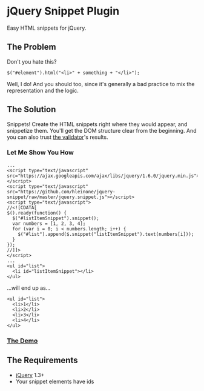 # jQuery Snippet Plugin
Easy HTML snippets for jQuery.

## The Problem
Don't you hate this?

    $("#element").html("<li>" + something + "</li>");

Well, I do! And you should too, since it's generally a bad practice to mix the representation and the logic.

## The Solution
Snippets! Create the HTML snippets right where they would appear, and snippetize them. You'll get the DOM structure clear from the beginning. And you can also trust [the validator](http://validator.w3.org/)'s results.
### Let Me Show You How

    ...
    <script type="text/javascript" src="https://ajax.googleapis.com/ajax/libs/jquery/1.6.0/jquery.min.js"></script>
    <script type="text/javascript" src="https://github.com/hleinone/jquery-snippet/raw/master/jquery.snippet.js"></script>
    <script type="text/javascript">
    //<![CDATA[
    $().ready(function() {
      $("#listItemSnippet").snippet();
      var numbers = [1, 2, 3, 4];
      for (var i = 0; i < numbers.length; i++) {
        $("#list").append($.snippet("listItemSnippet").text(numbers[i]));
      }
    });
    //]]>
    </script>
    ...
    <ul id="list">
      <li id="listItemSnippet"></li>
    </ul>

...will end up as...

    <ul id="list">
      <li>1</li>
      <li>2</li>
      <li>3</li>
      <li>4</li>
    </ul>

### [The Demo](http://jsfiddle.net/hleinone/teAZE/)

## The Requirements
* [jQuery](http://jquery.com/) 1.3+
* Your snippet elements have ids

